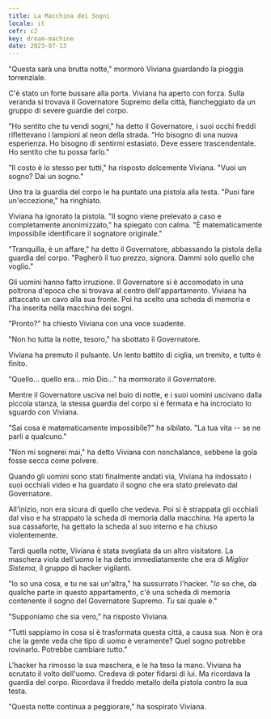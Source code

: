 ```yaml
---
title: La Macchina dei Sogni
locale: it
cefr: c2
key: dream-machine
date: 2023-07-13
---
```


"Questa sarà una brutta notte," mormorò Viviana guardando la pioggia torrenziale.

C'è stato un forte bussare alla porta. Viviana ha aperto con forza. Sulla veranda si trovava il Governatore Supremo della città, fiancheggiato da un gruppo di severe guardie del corpo.

"Ho sentito che tu vendi sogni," ha detto il Governatore, i suoi occhi freddi riflettevano i lampioni al neon della strada. "Ho bisogno di una nuova esperienza. Ho bisogno di sentirmi estasiato. Deve essere trascendentale. Ho sentito che tu possa farlo."

"Il costo è lo stesso per tutti," ha risposto dolcemente Viviana. "Vuoi un sogno? Dai un sogno."

Uno tra la guardia del corpo le ha puntato una pistola alla testa. "Puoi fare un'eccezione," ha ringhiato.

Viviana ha ignorato la pistola. "Il sogno viene prelevato a caso e completamente anonimizzato," ha spiegato con calma. "È matematicamente impossibile identificare il sognatore originale."

"Tranquilla, è un affare," ha detto il Governatore, abbassando la pistola della guardia del corpo. "Pagherò il tuo prezzo, signora. Dammi solo quello che voglio."

Gli uomini hanno fatto irruzione. Il Governatore si è accomodato in una poltrona d'epoca che si trovava al centro dell'appartamento. Viviana ha attaccato un cavo alla sua fronte. Poi ha scelto una scheda di memoria e l'ha inserita nella macchina dei sogni.

"Pronto?" ha chiesto Viviana con una voce suadente.

"Non ho tutta la notte, tesoro," ha sbottato il Governatore.

Viviana ha premuto il pulsante. Un lento battito di ciglia, un tremito, e tutto è finito.

"Quello... quello era... mio Dio..." ha mormorato il Governatore.

Mentre il Governatore usciva nel buio di notte, e i suoi uomini uscivano dalla piccola stanza, la stessa guardia del corpo si è fermata e ha incrociato lo sguardo con Viviana.

"Sai cosa è matematicamente impossibile?" ha sibilato. "La tua vita -- se ne parli a qualcuno."

"Non mi sognerei mai," ha detto Viviana con nonchalance, sebbene la gola fosse secca come polvere.

Quando gli uomini sono stati finalmente andati via, Viviana ha indossato i suoi occhiali video e ha guardato il sogno che era stato prelevato dal Governatore.

All'inizio, non era sicura di quello che vedeva. Poi si è strappata gli occhiali dal viso e ha strappato la scheda di memoria dalla macchina. Ha aperto la sua cassaforte, ha gettato la scheda al suo interno e ha chiuso violentemente.

Tardi quella notte, Viviana è stata svegliata da un altro visitatore. La maschera viola dell'uomo le ha detto immediatamente che era di *Miglior Sistema*, il gruppo di hacker vigilanti.

"Io so una cosa, e tu ne sai un'altra," ha sussurrato l'hacker. "*Io* so che, da qualche parte in questo appartamento, c'è una scheda di memoria contenente il sogno del Governatore Supremo. *Tu* sai quale è."

"Supponiamo che sia vero," ha risposto Viviana.

"Tutti sappiamo in cosa si è trasformata questa città, a causa sua. Non è ora che la gente veda che tipo di uomo è veramente? Quel sogno potrebbe rovinarlo. Potrebbe cambiare tutto."

L'hacker ha rimosso la sua maschera, e le ha teso la mano. Viviana ha scrutato il volto dell'uomo. Credeva di poter fidarsi di lui. Ma ricordava la guardia del corpo. Ricordava il freddo metallo della pistola contro la sua testa.

"Questa notte continua a peggiorare," ha sospirato Viviana.